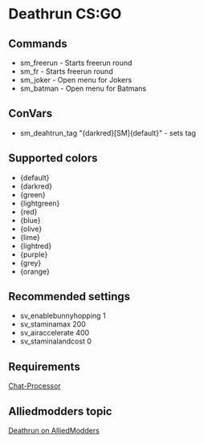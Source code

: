 # Deathrun CS:GO  
    
## Commands  
* sm_freerun - Starts freerun round
* sm_fr - Starts freerun round
* sm_joker - Open menu for Jokers
* sm_batman - Open menu for Batmans

## ConVars  
* sm_deahtrun_tag "{darkred}[SM]{default}" - sets tag

## Supported colors
* {default}
* {darkred}
* {green}
* {lightgreen}
* {red}
* {blue}
* {olive}
* {lime}
* {lightred}
* {purple}
* {grey}
* {orange}

## Recommended settings
* sv_enablebunnyhopping 1
* sv_staminamax 200
* sv_airaccelerate 400
* sv_staminalandcost 0

## Requirements
[Chat-Processor](https://forums.alliedmods.net/showthread.php?t=286913)

## Alliedmodders topic
[Deathrun on AlliedModders](https://forums.alliedmods.net/showthread.php?t=310254)